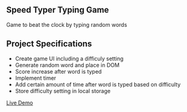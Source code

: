 ## Speed Typer Typing Game

Game to beat the clock by typing random words

## Project Specifications

- Create game UI including a difficuly setting
- Generate random word and place in DOM
- Score increase after word is typed
- Implement timer
- Add certain amount of time after word is typed based on difficulty
- Store difficulty setting in local storage


[Live Demo](https://rawcdn.githack.com/msz-coder/Typing-Game/cad6b1e4576d00d89ef4ae8a9d0416917d71baff/index.html)
